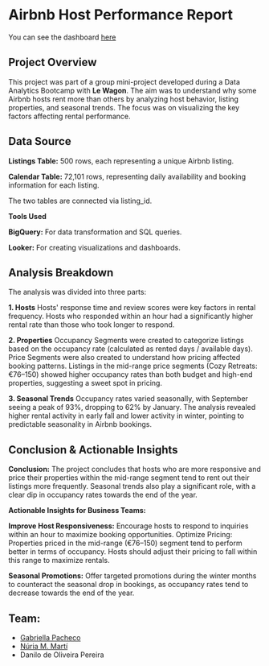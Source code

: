 # Airbnb Host Performance Report

You can see the dashboard [here](Airbnb_I_Host_Performance_Report.pdf)

## Project Overview
This project was part of a group mini-project developed during a Data Analytics Bootcamp with **Le Wagon**. The aim was to understand why some Airbnb hosts rent more than others by analyzing host behavior, listing properties, and seasonal trends. The focus was on visualizing the key factors affecting rental performance.

## Data Source
**Listings Table:** 500 rows, each representing a unique Airbnb listing.

**Calendar Table:** 72,101 rows, representing daily availability and booking information for each listing.

The two tables are connected via listing_id.

**Tools Used**

**BigQuery:** For data transformation and SQL queries. 

**Looker:** For creating visualizations and dashboards.

## Analysis Breakdown
The analysis was divided into three parts:

**1. Hosts**
Hosts' response time and review scores were key factors in rental frequency.
Hosts who responded within an hour had a significantly higher rental rate than those who took longer to respond.

**2. Properties**
Occupancy Segments were created to categorize listings based on the occupancy rate (calculated as rented days / available days).
Price Segments were also created to understand how pricing affected booking patterns.
Listings in the mid-range price segments (Cozy Retreats: €76–150) showed higher occupancy rates than both budget and high-end properties, suggesting a sweet spot in pricing.

**3. Seasonal Trends**
Occupancy rates varied seasonally, with September seeing a peak of 93%, dropping to 62% by January. The analysis revealed higher rental activity in early fall and lower activity in winter, pointing to predictable seasonality in Airbnb bookings.

## Conclusion & Actionable Insights

**Conclusion:**
The project concludes that hosts who are more responsive and price their properties within the mid-range segment tend to rent out their listings more frequently. Seasonal trends also play a significant role, with a clear dip in occupancy rates towards the end of the year.

**Actionable Insights for Business Teams:**

**Improve Host Responsiveness:** Encourage hosts to respond to inquiries within an hour to maximize booking opportunities.
Optimize Pricing: Properties priced in the mid-range (€76–150) segment tend to perform better in terms of occupancy. Hosts should adjust their pricing to fall within this range to maximize rentals.

**Seasonal Promotions:** Offer targeted promotions during the winter months to counteract the seasonal drop in bookings, as occupancy rates tend to decrease towards the end of the year.

## Team: 
- [Gabriella Pacheco](https://github.com/gabriellapacheco)
- [Núria M. Martí](https://github.com/nuriamarti)
- Danilo de Oliveira Pereira
